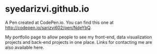 # syedarizvi.github.io

A Pen created at CodePen.io. You can find this one at http://codepen.io/sarizvi602/pen/NdeYbQ.

 My portfolio page to allow people to see my front-end, data visualization projects and back-end projects in one place. Links for contacting me are also available here.